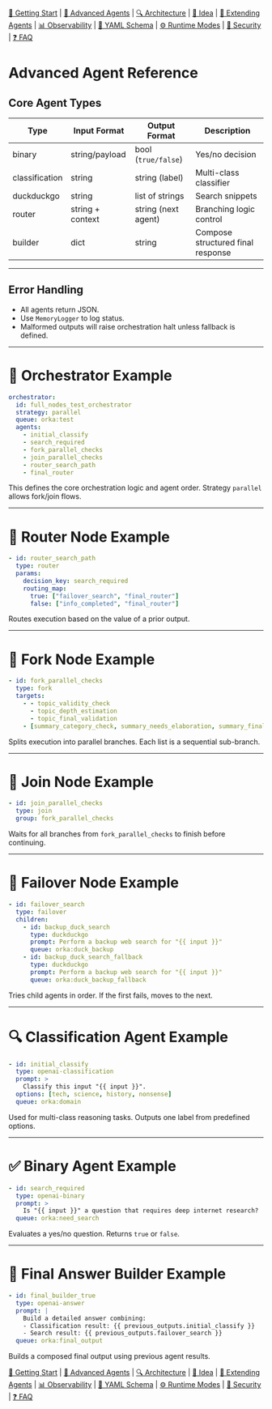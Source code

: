 [📘 Getting Start](./getting-started.md) | [🤖 Advanced Agents](./agents-advanced.md) | [🔍 Architecture](./architecture.md) | [🧠 Idea](./index.md) | [🧪 Extending Agents](./extending-agents.md) | [📊 Observability](./observability.md) | [📜 YAML Schema](./orka.yaml-schema.md) | [⚙ Runtime Modes](./runtime-modes.md) | [🔐 Security](./security.md) | [❓ FAQ](./faq.md)

# Advanced Agent Reference

## Core Agent Types
| Type         | Input Format      | Output Format       | Description                          |
|--------------|-------------------|----------------------|--------------------------------------|
| binary       | string/payload    | bool (`true/false`)  | Yes/no decision                      |
| classification | string          | string (label)       | Multi-class classifier               |
| duckduckgo   | string            | list of strings      | Search snippets                      |
| router       | string + context  | string (next agent)  | Branching logic control              |
| builder      | dict              | string               | Compose structured final response    |

---
## Error Handling
- All agents return JSON.
- Use `MemoryLogger` to log status.
- Malformed outputs will raise orchestration halt unless fallback is defined.

---
# 🧠 Orchestrator Example

```yaml
orchestrator:
  id: full_nodes_test_orchestrator
  strategy: parallel
  queue: orka:test
  agents:
    - initial_classify
    - search_required
    - fork_parallel_checks
    - join_parallel_checks
    - router_search_path
    - final_router
```

This defines the core orchestration logic and agent order. Strategy `parallel` allows fork/join flows.

---
# 🔀 Router Node Example

```yaml
- id: router_search_path
  type: router
  params:
    decision_key: search_required
    routing_map:
      true: ["failover_search", "final_router"]
      false: ["info_completed", "final_router"]
```

Routes execution based on the value of a prior output.

---
# 🌿 Fork Node Example

```yaml
- id: fork_parallel_checks
  type: fork
  targets:
    - - topic_validity_check 
      - topic_depth_estimation
      - topic_final_validation
    - [summary_category_check, summary_needs_elaboration, summary_final_approval]
```

Splits execution into parallel branches. Each list is a sequential sub-branch.

---
# 🔗 Join Node Example

```yaml
- id: join_parallel_checks
  type: join
  group: fork_parallel_checks
```

Waits for all branches from `fork_parallel_checks` to finish before continuing.

---
# 🚨 Failover Node Example

```yaml
- id: failover_search
  type: failover
  children:
    - id: backup_duck_search
      type: duckduckgo
      prompt: Perform a backup web search for "{{ input }}"
      queue: orka:duck_backup
    - id: backup_duck_search_fallback
      type: duckduckgo
      prompt: Perform a backup web search for "{{ input }}"
      queue: orka:duck_backup_fallback
```

Tries child agents in order. If the first fails, moves to the next.

---
# 🔍 Classification Agent Example

```yaml
- id: initial_classify
  type: openai-classification
  prompt: >
    Classify this input "{{ input }}".
  options: [tech, science, history, nonsense]
  queue: orka:domain
```

Used for multi-class reasoning tasks. Outputs one label from predefined options.

---
# ✅ Binary Agent Example

```yaml
- id: search_required
  type: openai-binary
  prompt: >
    Is "{{ input }}" a question that requires deep internet research?
  queue: orka:need_search
```

Evaluates a yes/no question. Returns `true` or `false`.

---
# 🧩 Final Answer Builder Example

```yaml
- id: final_builder_true
  type: openai-answer
  prompt: |
    Build a detailed answer combining:
    - Classification result: {{ previous_outputs.initial_classify }}
    - Search result: {{ previous_outputs.failover_search }}
  queue: orka:final_output
```

Builds a composed final output using previous agent results.


[📘 Getting Start](./getting-started.md) | [🤖 Advanced Agents](./agents-advanced.md) | [🔍 Architecture](./architecture.md) | [🧠 Idea](./index.md) | [🧪 Extending Agents](./extending-agents.md) | [📊 Observability](./observability.md) | [📜 YAML Schema](./orka.yaml-schema.md) | [⚙ Runtime Modes](./runtime-modes.md) | [🔐 Security](./security.md) | [❓ FAQ](./faq.md)
